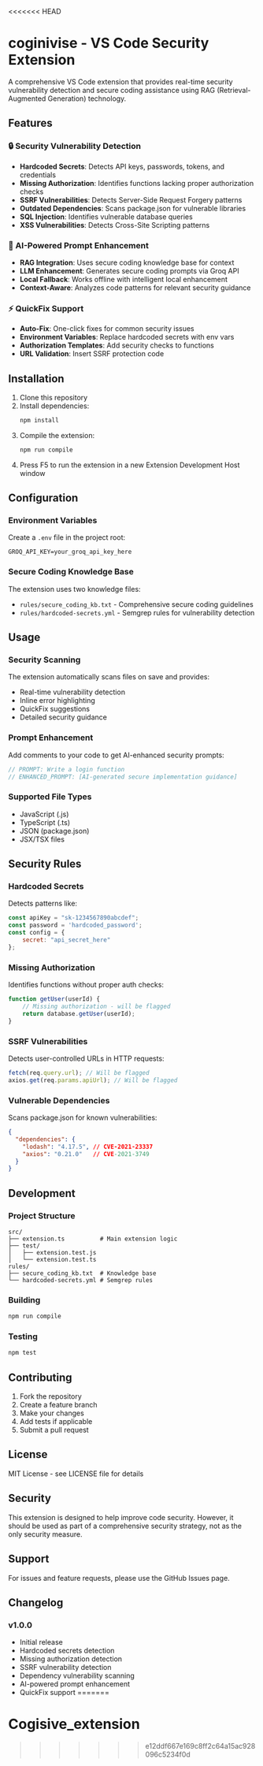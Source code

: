 <<<<<<< HEAD
# coginivise - VS Code Security Extension

A comprehensive VS Code extension that provides real-time security vulnerability detection and secure coding assistance using RAG (Retrieval-Augmented Generation) technology.

## Features

### 🔒 Security Vulnerability Detection
- **Hardcoded Secrets**: Detects API keys, passwords, tokens, and credentials
- **Missing Authorization**: Identifies functions lacking proper authorization checks
- **SSRF Vulnerabilities**: Detects Server-Side Request Forgery patterns
- **Outdated Dependencies**: Scans package.json for vulnerable libraries
- **SQL Injection**: Identifies vulnerable database queries
- **XSS Vulnerabilities**: Detects Cross-Site Scripting patterns

### 🤖 AI-Powered Prompt Enhancement
- **RAG Integration**: Uses secure coding knowledge base for context
- **LLM Enhancement**: Generates secure coding prompts via Groq API
- **Local Fallback**: Works offline with intelligent local enhancement
- **Context-Aware**: Analyzes code patterns for relevant security guidance

### ⚡ QuickFix Support
- **Auto-Fix**: One-click fixes for common security issues
- **Environment Variables**: Replace hardcoded secrets with env vars
- **Authorization Templates**: Add security checks to functions
- **URL Validation**: Insert SSRF protection code

## Installation

1. Clone this repository
2. Install dependencies:
   ```bash
   npm install
   ```
3. Compile the extension:
   ```bash
   npm run compile
   ```
4. Press F5 to run the extension in a new Extension Development Host window

## Configuration

### Environment Variables
Create a `.env` file in the project root:
```env
GROQ_API_KEY=your_groq_api_key_here
```

### Secure Coding Knowledge Base
The extension uses two knowledge files:
- `rules/secure_coding_kb.txt` - Comprehensive secure coding guidelines
- `rules/hardcoded-secrets.yml` - Semgrep rules for vulnerability detection

## Usage

### Security Scanning
The extension automatically scans files on save and provides:
- Real-time vulnerability detection
- Inline error highlighting
- QuickFix suggestions
- Detailed security guidance

### Prompt Enhancement
Add comments to your code to get AI-enhanced security prompts:
```javascript
// PROMPT: Write a login function
// ENHANCED_PROMPT: [AI-generated secure implementation guidance]
```

### Supported File Types
- JavaScript (.js)
- TypeScript (.ts)
- JSON (package.json)
- JSX/TSX files

## Security Rules

### Hardcoded Secrets
Detects patterns like:
```javascript
const apiKey = "sk-1234567890abcdef";
const password = 'hardcoded_password';
const config = {
    secret: "api_secret_here"
};
```

### Missing Authorization
Identifies functions without proper auth checks:
```javascript
function getUser(userId) {
    // Missing authorization - will be flagged
    return database.getUser(userId);
}
```

### SSRF Vulnerabilities
Detects user-controlled URLs in HTTP requests:
```javascript
fetch(req.query.url); // Will be flagged
axios.get(req.params.apiUrl); // Will be flagged
```

### Vulnerable Dependencies
Scans package.json for known vulnerabilities:
```json
{
  "dependencies": {
    "lodash": "4.17.5", // CVE-2021-23337
    "axios": "0.21.0"   // CVE-2021-3749
  }
}
```

## Development

### Project Structure
```
src/
├── extension.ts          # Main extension logic
├── test/
│   ├── extension.test.js
│   └── extension.test.ts
rules/
├── secure_coding_kb.txt  # Knowledge base
└── hardcoded-secrets.yml # Semgrep rules
```

### Building
```bash
npm run compile
```

### Testing
```bash
npm test
```

## Contributing

1. Fork the repository
2. Create a feature branch
3. Make your changes
4. Add tests if applicable
5. Submit a pull request

## License

MIT License - see LICENSE file for details

## Security

This extension is designed to help improve code security. However, it should be used as part of a comprehensive security strategy, not as the only security measure.

## Support

For issues and feature requests, please use the GitHub Issues page.

## Changelog

### v1.0.0
- Initial release
- Hardcoded secrets detection
- Missing authorization detection
- SSRF vulnerability detection
- Dependency vulnerability scanning
- AI-powered prompt enhancement
- QuickFix support
=======
# Cogisive_extension
>>>>>>> e12ddf667e169c8ff2c64a15ac928096c5234f0d
